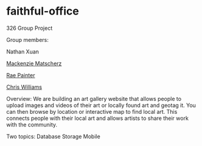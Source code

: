 # faithful-office
326 Group Project

Group members:

Nathan Xuan 

[Mackenzie Matscherz](team/mackenziematscherz.md)

[Rae Painter](team/Rae_Painter.md)

[Chris Williams](team/Chris_Williams.md)


Overview: 
	We are building an art gallery website that allows people to upload images and videos of their art or locally found art and geotag it. You can then browse by location or interactive map to find local art. This connects people with their local art and allows artists to share their work with the community.



Two topics: 
Database Storage
Mobile


